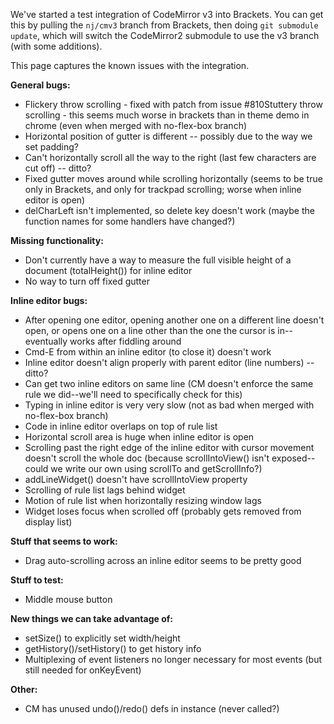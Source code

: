 We've started a test integration of CodeMirror v3 into Brackets. You can get this by pulling the `nj/cmv3` branch from Brackets, then doing `git submodule update`, which will switch the CodeMirror2 submodule to use the v3 branch (with some additions).

This page captures the known issues with the integration.

**General bugs:**
* Flickery throw scrolling - fixed with patch from issue #810Stuttery throw scrolling - this seems much worse in brackets than in theme demo in chrome (even when merged with no-flex-box branch)
* Horizontal position of gutter is different -- possibly due to the way we set padding?
* Can't horizontally scroll all the way to the right (last few characters are cut off) -- ditto?
* Fixed gutter moves around while scrolling horizontally (seems to be true only in Brackets, and only for trackpad scrolling; worse when inline editor is open)
* delCharLeft isn't implemented, so delete key doesn't work (maybe the function names for some handlers have changed?)

**Missing functionality:**
* Don't currently have a way to measure the full visible height of a document (totalHeight()) for inline editor
* No way to turn off fixed gutter

**Inline editor bugs:**
* After opening one editor, opening another one on a different line doesn't open, or opens one on a line other than the one the cursor is in--eventually works after fiddling around
* Cmd-E from within an inline editor (to close it) doesn't work
* Inline editor doesn't align properly with parent editor (line numbers) -- ditto?
* Can get two inline editors on same line (CM doesn't enforce the same rule we did--we'll need to specifically check for this)
* Typing in inline editor is very very slow (not as bad when merged with no-flex-box branch)
* Code in inline editor overlaps on top of rule list
* Horizontal scroll area is huge when inline editor is open
* Scrolling past the right edge of the inline editor with cursor movement doesn't scroll the whole doc (because scrollIntoView() isn't exposed--could we write our own using scrollTo and getScrollInfo?)
* addLineWidget() doesn't have scrollIntoView property
* Scrolling of rule list lags behind widget
* Motion of rule list when horizontally resizing window lags
* Widget loses focus when scrolled off (probably gets removed from display list)

**Stuff that seems to work:**
* Drag auto-scrolling across an inline editor seems to be pretty good

**Stuff to test:**
* Middle mouse button

**New things we can take advantage of:**
* setSize() to explicitly set width/height
* getHistory()/setHistory() to get history info
* Multiplexing of event listeners no longer necessary for most events (but still needed for onKeyEvent)

**Other:**
* CM has unused undo()/redo() defs in instance (never called?)
